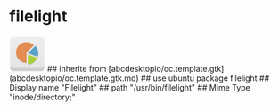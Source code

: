 # filelight
<img src='icons/filelight.svg' height='64px' width='64px'>
## inherite from
[abcdesktopio/oc.template.gtk](abcdesktopio/oc.template.gtk.md)
## use ubuntu package
filelight
## Display name
"Filelight"
## path
"/usr/bin/filelight"
## Mime Type
"inode/directory;"
